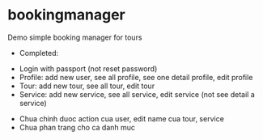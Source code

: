 # bookingmanager
Demo simple booking manager for tours
- Completed:
+ Login with passport (not reset password)
+ Profile: add new user, see all profile, see one detail profile, edit profile
+ Tour: add new tour, see all tour, edit tour
+  Service: add new service, see all service, edit service
(not see detail a service)
- Chua chinh duoc action cua user, edit name cua tour, service
- Chua phan trang cho ca danh muc
